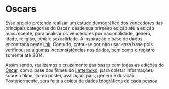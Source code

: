 # Oscars
Esse projeto pretende realizar um estudo demográfico dos vencedores das principais categorias do Oscar, desde sua primeiro edição até a edição mais recente, para analisar os vencedores por nacionalidade, gênero, idade, religião, etnia e sexualidade.
A inspiração é base de dados encontrada neste [link](https://www.kaggle.com/datasets/fmejia21/demographics-of-academy-awards-oscars-winners). Contudo, optou-se por não usar essa base pois verificou-se algumas incopnsistências nos dados, bem como o registro somente até 2014.

Assim sendo, realizamos o cruzamento das bases com todas as edições do [Oscar](https://www.kaggle.com/datasets/unanimad/the-oscar-award/data), com a base dos filmes do [Letterboxd](https://www.kaggle.com/datasets/gsimonx37/letterboxd?select=movies.csv), para coletar informações sobre o filme, como pôster, avaliação, país, gênero e duração. Posteriormente, sera feita a coleta de dados biográficos de cada pessoa.
